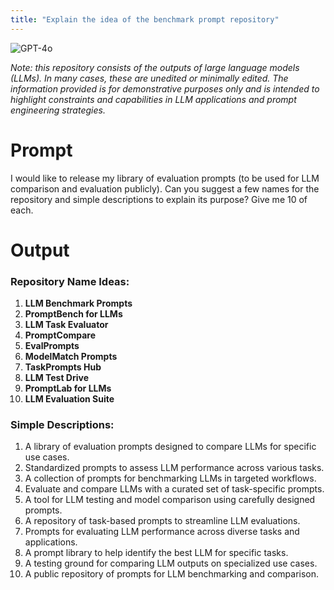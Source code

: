 ```yaml
---
title: "Explain the idea of the benchmark prompt repository"
---
```

![GPT-4o](https://img.shields.io/badge/GPT--4o-3333FF?style=for-the-badge&logo=openai&logoColor=white)



*Note: this repository consists of the outputs of large language models (LLMs). In many cases, these are unedited or minimally edited. The information provided is for demonstrative purposes only and is intended to highlight constraints and capabilities in LLM applications and prompt engineering strategies.*


# Prompt

I would like to release my library of evaluation prompts (to be used for LLM comparison and evaluation publicly). Can you suggest a few names for the repository and simple descriptions to explain its purpose? Give me 10 of each. 

# Output

### Repository Name Ideas:
1. **LLM Benchmark Prompts**
2. **PromptBench for LLMs**
3. **LLM Task Evaluator**
4. **PromptCompare**
5. **EvalPrompts**
6. **ModelMatch Prompts**
7. **TaskPrompts Hub**
8. **LLM Test Drive**
9. **PromptLab for LLMs**
10. **LLM Evaluation Suite**

### Simple Descriptions:
1. A library of evaluation prompts designed to compare LLMs for specific use cases.
2. Standardized prompts to assess LLM performance across various tasks.
3. A collection of prompts for benchmarking LLMs in targeted workflows.
4. Evaluate and compare LLMs with a curated set of task-specific prompts.
5. A tool for LLM testing and model comparison using carefully designed prompts.
6. A repository of task-based prompts to streamline LLM evaluations.
7. Prompts for evaluating LLM performance across diverse tasks and applications.
8. A prompt library to help identify the best LLM for specific tasks.
9. A testing ground for comparing LLM outputs on specialized use cases.
10. A public repository of prompts for LLM benchmarking and comparison.